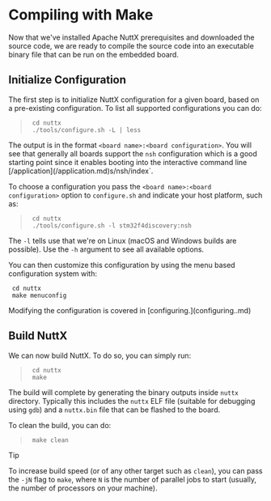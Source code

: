 # Compiling with Make

Now that we've installed Apache NuttX prerequisites and downloaded the
source code, we are ready to compile the source code into an executable
binary file that can be run on the embedded board.

## Initialize Configuration

The first step is to initialize NuttX configuration for a given board,
based on a pre-existing configuration. To list all supported
configurations you can do:

> 
> 
> ``` console
>  cd nuttx
>  ./tools/configure.sh -L | less
> ```

The output is in the format `<board name>:<board configuration>`. You
will see that generally all boards support the `nsh` configuration which
is a good starting point since it enables booting into the interactive
command line
\[<span class="title-ref">/application\](</span>/application.md)s/nsh/index\`.

To choose a configuration you pass the `<board name>:<board
configuration>` option to `configure.sh` and indicate your host
platform, such as:

> 
> 
> ``` console
>  cd nuttx
>  ./tools/configure.sh -l stm32f4discovery:nsh
> ```

The `-l` tells use that we're on Linux (macOS and Windows builds are
possible). Use the `-h` argument to see all available options.

You can then customize this configuration by using the menu based
configuration system with:

``` console
 cd nuttx
 make menuconfig
```

Modifying the configuration is covered in
\[<span class="title-ref">configuring</span>.\](<span class="title-ref">configuring</span>..md)

## Build NuttX

We can now build NuttX. To do so, you can simply run:

> 
> 
> ``` console
>  cd nuttx
>  make
> ```

The build will complete by generating the binary outputs inside `nuttx`
directory. Typically this includes the `nuttx` ELF file (suitable for
debugging using `gdb`) and a `nuttx.bin` file that can be flashed to the
board.

To clean the build, you can do:

> 
> 
> ``` console
>  make clean
> ```

<div class="tip">

<div class="title">

Tip

</div>

To increase build speed (or of any other target such as `clean`), you
can pass the `-jN` flag to `make`, where `N` is the number of parallel
jobs to start (usually, the number of processors on your machine).

</div>
